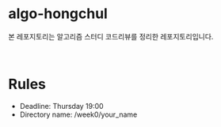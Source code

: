 # algo-hongchul
본 레포지토리는 알고리즘 스터디 코드리뷰를 정리한 레포지토리입니다.

</br>

# Rules

* Deadline: Thursday 19:00
* Directory name: /week0/your_name
